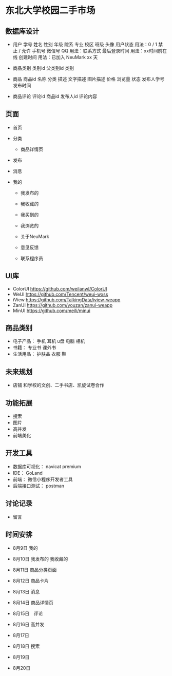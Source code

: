 # 东北大学校园二手市场

## 数据库设计
* 用户
  学号 姓名 性别 年级 院系 专业 校区 班级 头像 
  用户状态		 用法：0 / 1      禁止 / 允许
  手机号 微信号 QQ 用法：联系方式 
  最后登录时间     用法：xx时间前在线
  创建时间        用法：已加入 NeuMark xx 天

* 商品类别
  类别id
  父类别id
  类别
  
* 商品
  商品id
  名称 
  分类 
  描述 文字描述 图片描述
  价格
  浏览量
  状态
  发布人学号
  发布时间
* 商品评论
  评论id
  商品id
  发布人id
  评论内容

## 页面
* 首页
* 分类
  * 商品详情页
* 发布
* 消息
* 我的

  * 我发布的
  * 我收藏的
  * 我买到的
  * 我浏览的

  * 关于NeuMark
  * 意见反馈
  * 联系程序员

## UI库
* ColorUI https://github.com/weilanwl/ColorUI
* WeUI https://github.com/Tencent/weui-wxss
* iView https://github.com/TalkingData/iview-weapp
* ZanUI https://github.com/youzan/zanui-weapp 
* MinUI https://github.com/meili/minui


## 商品类别
* 电子产品： 手机 耳机 u盘 电脑 相机
* 书籍： 专业书 课外书
* 生活用品： 护肤品 衣服 鞋
## 未来规划
* 店铺 和学校的文创、二手书店、凯旋试卷合作

## 功能拓展
* 搜索
* 图片
* 高并发
* 前端美化

## 开发工具
* 数据库可视化： navicat premium
* IDE： GoLand
* 前端： 微信小程序开发者工具
* 后端接口测试： postman

## 讨论记录
* 留言

## 时间安排
* 8月9日  我的
* 8月10日 我发布的 我收藏的

* 8月11日 商品分类页面
* 8月12日 商品卡片
* 8月13日 消息
* 8月14日 商品详情页
* 8月15日　评论
* 8月16日 高并发
* 8月17日
* 8月18日 搜索
* 8月19日
* 8月20日 

